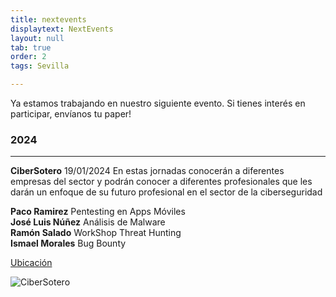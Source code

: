 ```yaml
---
title: nextevents
displaytext: NextEvents
layout: null
tab: true
order: 2
tags: Sevilla

---
```

Ya estamos trabajando en nuestro siguiente evento. Si tienes interés en participar, envíanos tu paper!

### 2024 ###
--- 
**CiberSotero** 19/01/2024
En estas jornadas conocerán a diferentes empresas del sector y podrán conocer a diferentes profesionales que les darán un enfoque de su futuro profesional en el sector de la ciberseguridad

**Paco Ramirez** Pentesting en Apps Móviles  
**José Luis Núñez** Análisis de Malware  
**Ramón Salado** WorkShop Threat Hunting  
**Ismael Morales** Bug Bounty    

[Ubicación]([https://goo.gl/maps/fjgUzLAK8AqMB2dF6](https://www.google.com/maps/place/IES+Sotero+Hern%C3%A1ndez/@37.3623234,-6.0347906,15z/data=!4m2!3m1!1s0x0:0xbb6742529c87c8ef?sa=X&ved=2ahUKEwjR8cOn89-DAxVLU6QEHawuDsIQ_BJ6BAgREAA)https://www.google.com/maps/place/IES+Sotero+Hern%C3%A1ndez/@37.3623234,-6.0347906,15z/data=!4m2!3m1!1s0x0:0xbb6742529c87c8ef?sa=X&ved=2ahUKEwjR8cOn89-DAxVLU6QEHawuDsIQ_BJ6BAgREAA)

![CiberSotero](https://iessoterohernandez.es/index.php/2024/01/16/cibersotero-organizacion-de-las-jornadas/)
